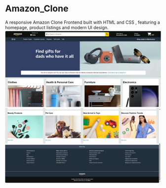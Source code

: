 # Amazon_Clone
A responsive Amazon Clone Frontend built with HTML and CSS , featuring a homepage, product listings and modern UI design.
![image alt](https://github.com/Arunimalokhande12/Amazon_Clone/blob/d434deb3a0ee48bc8419301e962a03e1eb103cc5/Screenshot%202025-03-07%20224804.png)
![image alt](https://github.com/Arunimalokhande12/Amazon_Clone/blob/af6b7ecb5db270a34d1062515255fae5b99fe622/Screenshot%202025-03-07%20225148.png)

